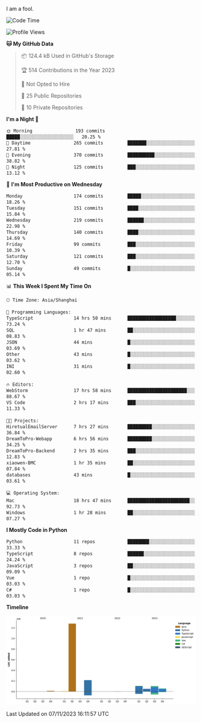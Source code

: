I am a fool.

<!--START_SECTION:waka-->
![Code Time](http://img.shields.io/badge/Code%20Time-853%20hrs%2054%20mins-blue)

![Profile Views](http://img.shields.io/badge/Profile%20Views-4-blue)

**🐱 My GitHub Data** 

> 📦 124.4 kB Used in GitHub's Storage 
 > 
> 🏆 514 Contributions in the Year 2023
 > 
> 🚫 Not Opted to Hire
 > 
> 📜 25 Public Repositories 
 > 
> 🔑 10 Private Repositories 
 > 
**I'm a Night 🦉** 

```text
🌞 Morning                193 commits         █████░░░░░░░░░░░░░░░░░░░░   20.25 % 
🌆 Daytime                265 commits         ███████░░░░░░░░░░░░░░░░░░   27.81 % 
🌃 Evening                370 commits         ██████████░░░░░░░░░░░░░░░   38.82 % 
🌙 Night                  125 commits         ███░░░░░░░░░░░░░░░░░░░░░░   13.12 % 
```
📅 **I'm Most Productive on Wednesday** 

```text
Monday                   174 commits         █████░░░░░░░░░░░░░░░░░░░░   18.26 % 
Tuesday                  151 commits         ████░░░░░░░░░░░░░░░░░░░░░   15.84 % 
Wednesday                219 commits         ██████░░░░░░░░░░░░░░░░░░░   22.98 % 
Thursday                 140 commits         ████░░░░░░░░░░░░░░░░░░░░░   14.69 % 
Friday                   99 commits          ███░░░░░░░░░░░░░░░░░░░░░░   10.39 % 
Saturday                 121 commits         ███░░░░░░░░░░░░░░░░░░░░░░   12.70 % 
Sunday                   49 commits          █░░░░░░░░░░░░░░░░░░░░░░░░   05.14 % 
```


📊 **This Week I Spent My Time On** 

```text
🕑︎ Time Zone: Asia/Shanghai

💬 Programming Languages: 
TypeScript               14 hrs 50 mins      ██████████████████░░░░░░░   73.24 % 
SQL                      1 hr 47 mins        ██░░░░░░░░░░░░░░░░░░░░░░░   08.83 % 
JSON                     44 mins             █░░░░░░░░░░░░░░░░░░░░░░░░   03.69 % 
Other                    43 mins             █░░░░░░░░░░░░░░░░░░░░░░░░   03.62 % 
INI                      31 mins             █░░░░░░░░░░░░░░░░░░░░░░░░   02.60 % 

🔥 Editors: 
WebStorm                 17 hrs 58 mins      ██████████████████████░░░   88.67 % 
VS Code                  2 hrs 17 mins       ███░░░░░░░░░░░░░░░░░░░░░░   11.33 % 

🐱‍💻 Projects: 
HiretualEmailServer      7 hrs 27 mins       █████████░░░░░░░░░░░░░░░░   36.84 % 
DreamToPro-Webapp        6 hrs 56 mins       █████████░░░░░░░░░░░░░░░░   34.25 % 
DreamToPro-Backend       2 hrs 35 mins       ███░░░░░░░░░░░░░░░░░░░░░░   12.83 % 
xiaowen-BMC              1 hr 35 mins        ██░░░░░░░░░░░░░░░░░░░░░░░   07.84 % 
databases                43 mins             █░░░░░░░░░░░░░░░░░░░░░░░░   03.61 % 

💻 Operating System: 
Mac                      18 hrs 47 mins      ███████████████████████░░   92.73 % 
Windows                  1 hr 28 mins        ██░░░░░░░░░░░░░░░░░░░░░░░   07.27 % 
```

**I Mostly Code in Python** 

```text
Python                   11 repos            ████████░░░░░░░░░░░░░░░░░   33.33 % 
TypeScript               8 repos             ██████░░░░░░░░░░░░░░░░░░░   24.24 % 
JavaScript               3 repos             ██░░░░░░░░░░░░░░░░░░░░░░░   09.09 % 
Vue                      1 repo              █░░░░░░░░░░░░░░░░░░░░░░░░   03.03 % 
C#                       1 repo              █░░░░░░░░░░░░░░░░░░░░░░░░   03.03 % 
```



**Timeline**

![Lines of Code chart](https://raw.githubusercontent.com/VeejaLiu/VeejaLiu/master/assets/bar_graph.png)


 Last Updated on 07/11/2023 16:11:57 UTC
<!--END_SECTION:waka-->
